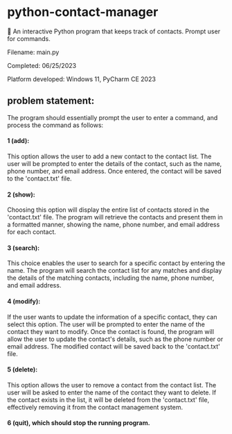 # python-contact-manager
📃 An interactive Python program that keeps track of contacts. Prompt user for commands.

Filename: main.py

Completed: 06/25/2023

Platform developed: Windows 11, PyCharm CE 2023

## problem statement: 
The program should essentially prompt the user to enter a command, and process the command as follows:

#### 1 (add):
This option allows the user to add a new contact to the contact list. The user will be prompted to enter the details of the contact, such as the name, phone number, and email address. 
Once entered, the contact will be saved to the 'contact.txt' file.

#### 2 (show):
Choosing this option will display the entire list of contacts stored in the 'contact.txt' file. The program will retrieve the contacts and present them in a formatted manner, showing the name, phone number, and email address for each contact.

#### 3 (search):
This choice enables the user to search for a specific contact by entering the name. The program will search the contact list for any matches and display the details of the matching contacts, including the name, phone number, and email address.

#### 4 (modify):
If the user wants to update the information of a specific contact, they can select this option. The user will be prompted to enter the name of the contact they want to modify. 
Once the contact is found, the program will allow the user to update the contact's details, such as the phone number or email address. The modified contact will be saved back to the 'contact.txt' file.

#### 5 (delete):
This option allows the user to remove a contact from the contact list. The user will be asked to enter the name of the contact they want to delete. 
If the contact exists in the list, it will be deleted from the 'contact.txt' file, effectively removing it from the contact management system.

#### 6 (quit), which should stop the running program.
